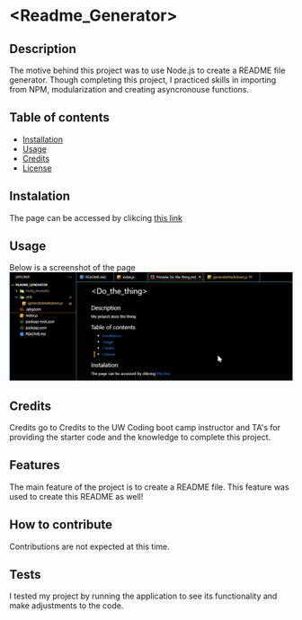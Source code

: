   # <Readme_Generator>

  ## Description
 The motive behind this project was to use Node.js to create a README file generator. Though completing this project, I practiced skills in importing from NPM, modularization and creating asyncronouse functions.

  ## Table of contents

  - [Installation](#installation)
  - [Usage](#usage)
  - [Credits](#credits)
  - [License](#license)

  ## Instalation
 The page can be accessed by clikcing [this link](https://github.com/jmarq019/readme_generator)

  ## Usage
 Below is a screenshot of the page
 ![a screenshot of my page](.//images/screenshot.png)

  ## Credits
 Credits go to Credits to the UW Coding boot camp instructor and TA's for providing the starter code and the knowledge to complete this project. 

  

  ## Features
 The main feature of the project is to create a README file. This feature was used to create this README as well!

  ## How to contribute
 Contributions are not expected at this time.

  ## Tests
 I tested my project by running the application to see its functionality and make adjustments to the code.